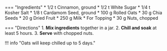 === "Ingredients"
    * 1/2 t Cinnamon, ground
    * 1/2 t White Sugar
    * 1/4 t Kosher Salt
    * 1/8 t Cardamom Seed, ground
    * 100 g Rolled Oats
    * 30 g Chia Seeds
    * 20 g Dried Fruit
    * 250 g Milk
    * For Topping
        * 30 g Nuts, chopped

=== "Directions"
    1. **Mix ingredients** together in a jar.
    2. **Chill and soak** at least 5 hours.
    3. **Serve** with chopped nuts.

!!! info "Oats will keep chilled up to 5 days."

[^ko]:
    Ko, Genevieve. ["Overnight Oats."](https://cooking.nytimes.com/recipes/1019516-overnight-oats) _New York Times: Cooking._ 29 September 2023.
[^yossy]:
    Arefi, Yossy. ["Bircher Muesli."](https://cooking.nytimes.com/recipes/1021262-bircher-muesli) _New York Times: Cooking._ 3 September 2020.
